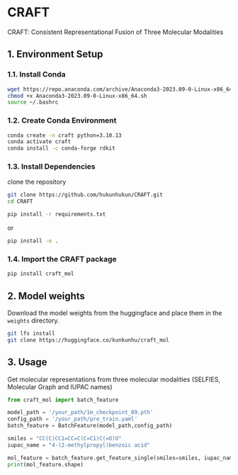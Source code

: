 # CRAFT
CRAFT: Consistent Representational Fusion of Three Molecular Modalities

## 1. Environment Setup
### 1.1. Install Conda
```bash
wget https://repo.anaconda.com/archive/Anaconda3-2023.09-0-Linux-x86_64.sh
chmod +x Anaconda3-2023.09-0-Linux-x86_64.sh
source ~/.bashrc
```

### 1.2. Create Conda Environment
```bash
conda create -n craft python=3.10.13
conda activate craft
conda install -c conda-forge rdkit
```

### 1.3. Install Dependencies

clone the repository
```bash
git clone https://github.com/hukunhukun/CRAFT.git
cd CRAFT
```

```bash
pip install -r requirements.txt 
```
or 

```bash
pip install -e .
```

### 1.4. Import the CRAFT package

```bash 
pip install craft_mol
```

## 2. Model weights
Download the model weights from the huggingface and place them in the `weights` directory.
```bash
git lfs install
git clone https://huggingface.co/kunkunhu/craft_mol
```




## 3. Usage
Get molecular representations from three molecular modalities (SELFIES, Molecular Graph and IUPAC names)

```python
from craft_mol import batch_feature

model_path = '/your_path/1m_checkpoint_09.pth'
config_path = '/your_path/pre_train.yaml'
batch_feature = BatchFeature(model_path,config_path)

smiles = "CC(C)CC1=CC=C(C=C1)C(=O)O"
iupac_name = "4-(2-methylpropyl)benzoic acid"

mol_feature = batch_feature.get_feature_single(smiles=smiles, iupac_name=iupac_name)
print(mol_feature.shape)
```
